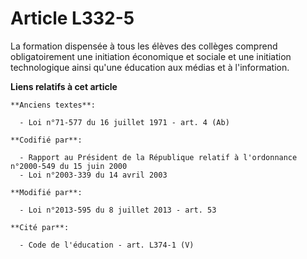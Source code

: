 # Article L332-5

La formation dispensée à tous les élèves des collèges comprend obligatoirement une initiation économique et sociale et une
initiation technologique ainsi qu'une éducation aux médias et à l'information.

**Liens relatifs à cet article**

	**Anciens textes**:

	  - Loi n°71-577 du 16 juillet 1971 - art. 4 (Ab)

	**Codifié par**:

	  - Rapport au Président de la République relatif à l'ordonnance n°2000-549 du 15 juin 2000
	  - Loi n°2003-339 du 14 avril 2003

	**Modifié par**:

	  - Loi n°2013-595 du 8 juillet 2013 - art. 53

	**Cité par**:

	  - Code de l'éducation - art. L374-1 (V)
